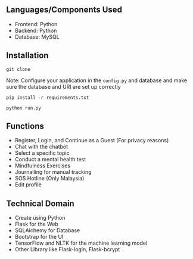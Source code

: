 ## Languages/Components Used

- Frontend: Python
- Backend: Python
- Database: MySQL

## Installation

```
git clone
```

Note: Configure your application in the `config.py` and database and make sure the database and URI are set up correctly

```
pip install -r requirements.txt
```

```
python run.py
```

## Functions

- Register, Login, and Continue as a Guest (For privacy reasons)
- Chat with the chatbot
- Select a specific topic
- Conduct a mental health test
- Mindfulness Exercises
- Journalling for manual tracking
- SOS Hotline (Only Malaysia)
- Edit profile

## Technical Domain

- Create using Python
- Flask for the Web
- SQLAlchemy for Database
- Bootstrap for the UI
- TensorFlow and NLTK for the machine learning model
- Other Library like Flask-login, Flask-bcrypt
